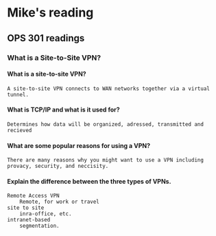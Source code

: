 # Mike's reading

## OPS 301 readings

### What is a Site-to-Site VPN?

#### What is a site-to-site VPN?
    A site-to-site VPN connects to WAN networks together via a virtual tunnel.
#### What is TCP/IP and what is it used for?
    Determines how data will be organized, adressed, transmitted and recieved
#### What are some popular reasons for using a VPN?
    There are many reasons why you might want to use a VPN including provacy, security, and neccisity.
#### Explain the difference between the three types of VPNs.
    Remote Access VPN
        Remote, for work or travel
    site to site
        inra-office, etc.
    intranet-based
        segmentation.